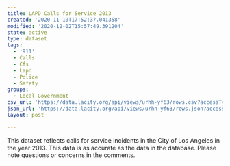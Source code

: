 ```yaml
---
title: LAPD Calls for Service 2013
created: '2020-11-10T17:52:37.041358'
modified: '2020-12-02T15:57:49.391204'
state: active
type: dataset
tags:
  - '911'
  - Calls
  - Cfs
  - Lapd
  - Police
  - Safety
groups:
  - Local Government
csv_url: 'https://data.lacity.org/api/views/urhh-yf63/rows.csv?accessType=DOWNLOAD'
json_url: 'https://data.lacity.org/api/views/urhh-yf63/rows.json?accessType=DOWNLOAD'
layout: post

---
```

This dataset reflects calls for service incidents in the City of Los Angeles in the year 2013. This data is as accurate as the data in the database. Please note questions or concerns in the comments.
